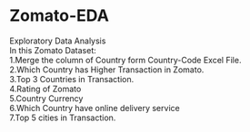 # Zomato-EDA
Exploratory Data Analysis<br>
In this Zomato Dataset:<br>
    <t>1.Merge the column of Country form Country-Code Excel File.<br>
    2.Which Country has Higher Transaction in Zomato.<br>
    3.Top 3 Countries in Transaction.<br>
    4.Rating of Zomato<br>
    5.Country Currency<br>
    6.Which Country have online delivery service<br>
    7.Top 5 cities in Transaction.

